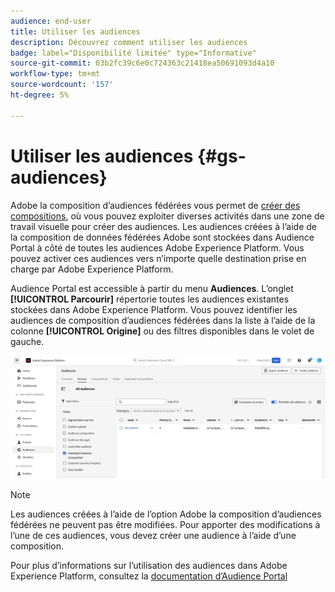 ```yaml
---
audience: end-user
title: Utiliser les audiences
description: Découvrez comment utiliser les audiences
badge: label="Disponibilité limitée" type="Informative"
source-git-commit: 03b2fc39c6e0c724363c21418ea50691093d4a10
workflow-type: tm+mt
source-wordcount: '157'
ht-degree: 5%

---
```


# Utiliser les audiences {#gs-audiences}

Adobe la composition d’audiences fédérées vous permet de [créer des compositions](../compositions/gs-compositions.md), où vous pouvez exploiter diverses activités dans une zone de travail visuelle pour créer des audiences. Les audiences créées à l’aide de la composition de données fédérées Adobe sont stockées dans Audience Portal à côté de toutes les audiences Adobe Experience Platform. Vous pouvez activer ces audiences vers n’importe quelle destination prise en charge par Adobe Experience Platform.

Audience Portal est accessible à partir du menu **Audiences**. L’onglet **[!UICONTROL Parcourir]** répertorie toutes les audiences existantes stockées dans Adobe Experience Platform. Vous pouvez identifier les audiences de composition d’audiences fédérées dans la liste à l’aide de la colonne **[!UICONTROL Origine]** ou des filtres disponibles dans le volet de gauche.

![](assets/audiences-list.png)

>[!NOTE]
>
>Les audiences créées à l’aide de l’option Adobe la composition d’audiences fédérées ne peuvent pas être modifiées. Pour apporter des modifications à l’une de ces audiences, vous devez créer une audience à l’aide d’une composition.

Pour plus d’informations sur l’utilisation des audiences dans Adobe Experience Platform, consultez la [documentation d’Audience Portal](https://experienceleague.adobe.com/en/docs/experience-platform/segmentation/ui/audience-portal)
